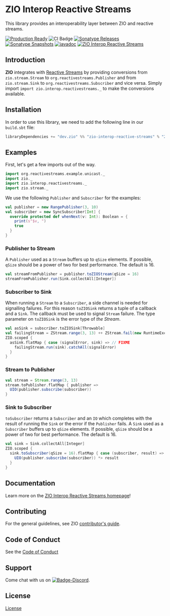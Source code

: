 [//]: # (This file was autogenerated using `zio-sbt-website` plugin via `sbt generateReadme` command.)
[//]: # (So please do not edit it manually. Instead, change "docs/index.md" file or sbt setting keys)
[//]: # (e.g. "readmeDocumentation" and "readmeSupport".)

# ZIO Interop Reactive Streams

This library provides an interoperability layer between ZIO and reactive streams.

[![Production Ready](https://img.shields.io/badge/Project%20Stage-Production%20Ready-brightgreen.svg)](https://github.com/zio/zio/wiki/Project-Stages) ![CI Badge](https://github.com/zio/interop-reactive-streams/workflows/CI/badge.svg) [![Sonatype Releases](https://img.shields.io/nexus/r/https/oss.sonatype.org/dev.zio/zio-interop-reactivestreams_2.13.svg?label=Sonatype%20Release)](https://oss.sonatype.org/content/repositories/releases/dev/zio/zio-interop-reactivestreams_2.13/) [![Sonatype Snapshots](https://img.shields.io/nexus/s/https/oss.sonatype.org/dev.zio/zio-interop-reactivestreams_2.13.svg?label=Sonatype%20Snapshot)](https://oss.sonatype.org/content/repositories/snapshots/dev/zio/zio-interop-reactivestreams_2.13/) [![javadoc](https://javadoc.io/badge2/dev.zio/zio-interop-reactivestreams-docs_2.13/javadoc.svg)](https://javadoc.io/doc/dev.zio/zio-interop-reactivestreams-docs_2.13) [![ZIO Interop Reactive Streams](https://img.shields.io/github/stars/zio/interop-reactive-streams?style=social)](https://github.com/zio/interop-reactive-streams)

## Introduction

**ZIO** integrates with [Reactive Streams](http://reactive-streams.org) by providing conversions from `zio.stream.Stream` to `org.reactivestreams.Publisher` and from `zio.stream.Sink` to `org.reactivestreams.Subscriber` and vice versa. Simply import `import zio.interop.reactivestreams._` to make the conversions available.

## Installation

In order to use this library, we need to add the following line in our `build.sbt` file:

```scala
libraryDependencies += "dev.zio" %% "zio-interop-reactive-streams" % "2.0.1"
```

## Examples

First, let's get a few imports out of the way.

```scala
import org.reactivestreams.example.unicast._
import zio._
import zio.interop.reactivestreams._
import zio.stream._
```

We use the following `Publisher` and `Subscriber` for the examples:

```scala
val publisher = new RangePublisher(3, 10)
val subscriber = new SyncSubscriber[Int] {
  override protected def whenNext(v: Int): Boolean = {
    print(s"$v, ")
    true
  }
}
```

### Publisher to Stream

A `Publisher` used as a `Stream` buffers up to `qSize` elements. If possible, `qSize` should be
a power of two for best performance. The default is 16.

```scala
val streamFromPublisher = publisher.toZIOStream(qSize = 16)
streamFromPublisher.run(Sink.collectAll[Integer])
```

### Subscriber to Sink

When running a `Stream` to a `Subscriber`, a side channel is needed for signalling failures.
For this reason `toZIOSink` returns a tuple of a callback and a `Sink`. The callback must be used to signal `Stream` failure. The type parameter on `toZIOSink` is the error type of *the Stream*.

```scala
val asSink = subscriber.toZIOSink[Throwable]
val failingStream = ZStream.range(3, 13) ++ ZStream.fail(new RuntimeException("boom!"))
ZIO.scoped {
  asSink.flatMap { case (signalError, sink) => // FIXME
    failingStream.run(sink).catchAll(signalError)
  }
}
```

### Stream to Publisher

```scala
val stream = Stream.range(3, 13)
stream.toPublisher.flatMap { publisher =>
  UIO(publisher.subscribe(subscriber))
}
```

### Sink to Subscriber

`toSubscriber` returns a `Subscriber` and an `IO` which completes with the result of running the `Sink` or the error if the `Publisher` fails.
A `Sink` used as a `Subscriber` buffers up to `qSize` elements. If possible, `qSize` should be a power of two for best performance. The default is 16.

```scala
val sink = Sink.collectAll[Integer]
ZIO.scoped {
  sink.toSubscriber(qSize = 16).flatMap { case (subscriber, result) => 
    UIO(publisher.subscribe(subscriber)) *> result
  }
}
```

## Documentation

Learn more on the [ZIO Interop Reactive Streams homepage](https://zio.dev/zio-interop-reactivestreams)!

## Contributing

For the general guidelines, see ZIO [contributor's guide](https://zio.dev/about/contributing).

## Code of Conduct

See the [Code of Conduct](https://zio.dev/about/code-of-conduct)

## Support

Come chat with us on [![Badge-Discord]][Link-Discord].

[Badge-Discord]: https://img.shields.io/discord/629491597070827530?logo=discord "chat on discord"
[Link-Discord]: https://discord.gg/2ccFBr4 "Discord"

## License

[License](LICENSE)
